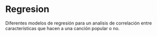 # Regresion
Diferentes modelos de regresión para un analisis de correlación entre características que hacen a una canción popular o no.
